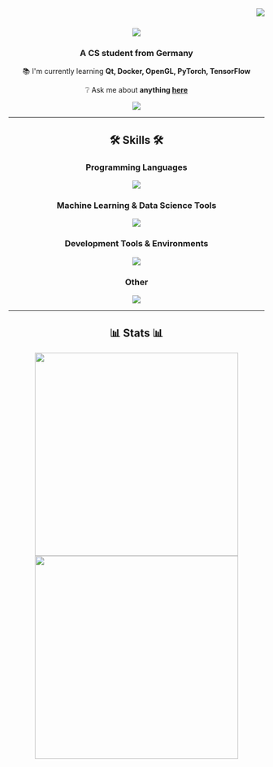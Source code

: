 <img align="right" src="https://visitor-badge.laobi.icu/badge?page_id=SombkeMaximilian.SombkeMaximilian" />

<h1 align="center">
    <img src="https://readme-typing-svg.herokuapp.com?font=Quicksand&size=35&duration=4000&pause=250&color=4274F7&center=true&vCenter=true&random=false&width=500&height=75&lines=Hey+there!;I'm+Maximilian+Sombke!" />
</h1>

<h3 align="center">A CS student from Germany</h3>

<div align="center">

📚 I'm currently learning **Qt, Docker, OpenGL, PyTorch, TensorFlow**

❔ Ask me about **anything [here](https://github.com/SombkeMaximilian/SombkeMaximilian/issue)**

</div>

<div align="center">
    <a href="mailto:sombke.maximilian@gmail.com">
        <img src="https://img.shields.io/badge/Gmail-333333?style=for-the-badge&logo=gmail&logoColor=red" />
    </a>
</div>

<hr/>

<h2 align="center">🛠️ Skills 🛠️</h2>

<h3 align="center">Programming Languages</h3>
<div align="center">
    <img src="https://skillicons.dev/icons?i=c,cpp,python,fortran,r" />
</div>

<h3 align="center">Machine Learning & Data Science Tools</h3>
<div align="center">
    <img src="https://skillicons.dev/icons?i=pytorch,tensorflow" />
</div>

<h3 align="center">Development Tools & Environments</h3>
<div align="center">
    <img src="https://skillicons.dev/icons?i=githubactions,docker,git,cmake" />
</div>

<h3 align="center">Other</h3>
<div align="center">
    <img src="https://skillicons.dev/icons?i=linux,bash,qt,latex,arduino" />
</div>

<hr/>

<h2 align="center">📊 Stats 📊</h2>
<div align="center">
    <img width=400 src="https://github-readme-stats.vercel.app/api?username=SombkeMaximilian&show_icons=true&theme=react&rank_icon=github&border_radius=10" />
    <br/>
    <img width=400 src="https://github-readme-stats.vercel.app/api/top-langs/?username=SombkeMaximilian&langs_count=8&layout=compact&theme=react&border_radius=10&size_weight=0.5&count_weight=0.5" />
</div>
